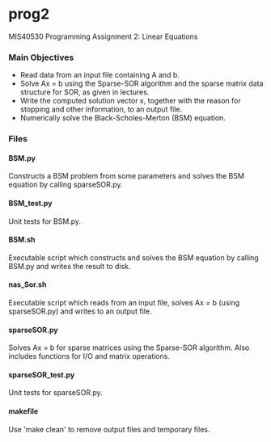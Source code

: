 # prog2
MIS40530 Programming Assignment 2:  Linear Equations


### Main Objectives
* Read data from an input file containing A and b.
* Solve Ax = b using the Sparse-SOR algorithm and the sparse matrix data structure for SOR, as given in lectures.
* Write the computed solution vector x, together with the reason for stopping and other information, to an output file.
* Numerically solve the Black-Scholes-Merton (BSM) equation.


### Files
#### BSM.py
Constructs a BSM problem from some parameters and solves the BSM equation by calling sparseSOR.py.
#### BSM_test.py
Unit tests for BSM.py.
#### BSM.sh
Executable script which constructs and solves the BSM equation by calling BSM.py and writes the result to disk.
#### nas_Sor.sh
Executable script which reads from an input file, solves Ax = b (using sparseSOR.py) and writes to an output file.
#### sparseSOR.py
Solves Ax = b for sparse matrices using the Sparse-SOR algorithm. Also includes functions for I/O and matrix operations.
#### sparseSOR_test.py
Unit tests for sparseSOR.py.

#### makefile
Use 'make clean' to remove output files and temporary files.
